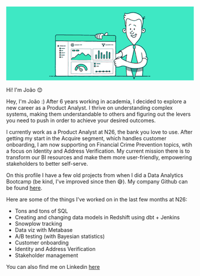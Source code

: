 ![alt text](https://github.com/JMiguelFernandes/JMiguelFernandes/blob/master/long_form_dashboard.gif)


Hi! I'm João :blush: 

Hey, I'm João :) After 6 years working in academia, I decided to explore a new career as a Product Analyst. I thrive on understanding complex systems, making them understandable to others and figuring out the levers you need to push in order to achieve your desired outcomes. 

I currently work as a Product Analyst at N26, the bank you love to use. After getting my start in the Acquire segment, which handles customer onboarding, I am now supporting on Financial Crime Prevention topics, wtih a focus on Identity and Address Verification. My current mission there is to transform our BI resources and make them more user-friendly, empowering stakeholders to better self-serve.

On this profile I have a few old projects from when I did a Data Analytics Bootcamp (be kind, I've improved since then :sweat_smile:). My company Github can be found [here](https://github.com/JoaoFernandesN26).

Here are some of the things I've worked on in the last few months at N26:
- Tons and tons of SQL
- Creating and changing data models in Redshift using dbt + Jenkins
- Snowplow tracking
- Data viz with Metabase
- A/B testing (with Bayesian statistics)
- Customer onboarding
- Identity and Address Verification
- Stakeholder management

You can also find me on Linkedin [here](https://www.linkedin.com/in/jmiguelfernandes/)
